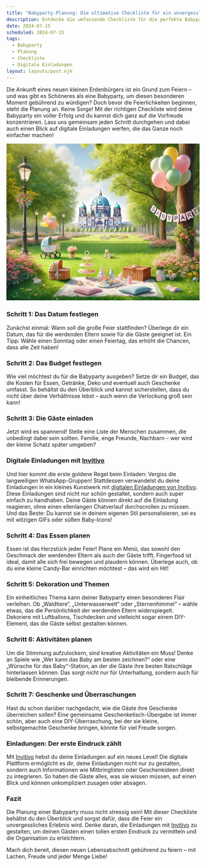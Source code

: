 ```yaml
---
title: "Babyparty-Planung: Die ultimative Checkliste für ein unvergessliches Fest"
description: Entdecke die umfassende Checkliste für die perfekte Babyparty und erfahre, wie digitale Einladungen von Invitivo das Planen einfacher und persönlicher machen.
date: 2024-07-15
scheduled: 2024-07-15
tags:
  - Babyparty
  - Planung
  - Checkliste
  - Digitale Einladungen
layout: layouts/post.njk
---
```


Die Ankunft eines neuen kleinen Erdenbürgers ist ein Grund zum Feiern – und was gibt es Schöneres als eine Babyparty, um diesen besonderen Moment gebührend zu würdigen? Doch bevor die Feierlichkeiten beginnen, steht die Planung an. Keine Sorge! Mit der richtigen Checkliste wird deine Babyparty ein voller Erfolg und du kannst dich ganz auf die Vorfreude konzentrieren. Lass uns gemeinsam jeden Schritt durchgehen und dabei auch einen Blick auf digitale Einladungen werfen, die das Ganze noch einfacher machen!

![Babyparty-Planung](/img/picnic-park.webp)

### Schritt 1: Das Datum festlegen

Zunächst einmal: Wann soll die große Feier stattfinden? Überlege dir ein Datum, das für die werdenden Eltern sowie für die Gäste geeignet ist. Ein Tipp: Wähle einen Sonntag oder einen Feiertag, das erhöht die Chancen, dass alle Zeit haben!

### Schritt 2: Das Budget festlegen

Wie viel möchtest du für die Babyparty ausgeben? Setze dir ein Budget, das die Kosten für Essen, Getränke, Deko und eventuell auch Geschenke umfasst. So behältst du den Überblick und kannst sicherstellen, dass du nicht über deine Verhältnisse lebst – auch wenn die Verlockung groß sein kann!

### Schritt 3: Die Gäste einladen

Jetzt wird es spannend! Stelle eine Liste der Menschen zusammen, die unbedingt dabei sein sollten. Familie, enge Freunde, Nachbarn – wer wird der kleine Schatz später umgeben?

### **Digitale Einladungen mit [Invitivo](https://invitivo.com/create)**

Und hier kommt die erste goldene Regel beim Einladen: Vergiss die langweiligen WhatsApp-Gruppen! Stattdessen verwandelst du deine Einladungen in ein kleines Kunstwerk mit [digitalen Einladungen von Invitivo](https://invitivo.com/). Diese Einladungen sind nicht nur schön gestaltet, sondern auch super einfach zu handhaben. Deine Gäste können direkt auf die Einladung reagieren, ohne einen ellenlangen Chatverlauf durchscrollen zu müssen. Und das Beste: Du kannst sie in deinem eigenen Stil personalisieren, sei es mit witzigen GIFs oder süßen Baby-Icons!

### Schritt 4: Das Essen planen

Essen ist das Herzstück jeder Feier! Plane ein Menü, das sowohl den Geschmack der werdenden Eltern als auch der Gäste trifft. Fingerfood ist ideal, damit alle sich frei bewegen und plaudern können. Überlege auch, ob du eine kleine Candy-Bar einrichten möchtest – das wird ein Hit!

### Schritt 5: Dekoration und Themen

Ein einheitliches Thema kann deiner Babyparty einen besonderen Flair verleihen. Ob „Waldtiere“, „Unterwasserwelt“ oder „Sternenhimmel“ – wähle etwas, das die Persönlichkeit der werdenden Eltern widerspiegelt. Dekoriere mit Luftballons, Tischdecken und vielleicht sogar einem DIY-Element, das die Gäste selbst gestalten können.

### Schritt 6: Aktivitäten planen

Um die Stimmung aufzulockern, sind kreative Aktivitäten ein Muss! Denke an Spiele wie „Wer kann das Baby am besten zeichnen?“ oder eine „Wünsche für das Baby“-Station, an der die Gäste ihre besten Ratschläge hinterlassen können. Das sorgt nicht nur für Unterhaltung, sondern auch für bleibende Erinnerungen.

### Schritt 7: Geschenke und Überraschungen

Hast du schon darüber nachgedacht, wie die Gäste ihre Geschenke überreichen sollen? Eine gemeinsame Geschenketisch-Übergabe ist immer schön, aber auch eine DIY-Überraschung, bei der sie kleine, selbstgemachte Geschenke bringen, könnte für viel Freude sorgen.

### **Einladungen: Der erste Eindruck zählt**

Mit [Invitivo](https://invitivo.com/) hebst du deine Einladungen auf ein neues Level! Die digitale Plattform ermöglicht es dir, deine Einladungen nicht nur zu gestalten, sondern auch Informationen wie Mitbringlisten oder Geschenkideen direkt zu integrieren. So haben die Gäste alles, was sie wissen müssen, auf einen Blick und können unkompliziert zusagen oder absagen.

### Fazit

Die Planung einer Babyparty muss nicht stressig sein! Mit dieser Checkliste behältst du den Überblick und sorgst dafür, dass die Feier ein unvergessliches Erlebnis wird. Denke daran, die Einladungen mit [Invitivo](https://invitivo.com/) zu gestalten, um deinen Gästen einen tollen ersten Eindruck zu vermitteln und die Organisation zu erleichtern.

Mach dich bereit, diesen neuen Lebensabschnitt gebührend zu feiern – mit Lachen, Freude und jeder Menge Liebe!
